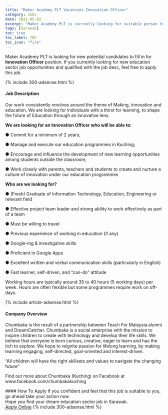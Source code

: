 ```yaml
---
title: "Maker Academy PLT Vacancies Innovation Officer" 
category: Jobs 
date: 2021-05-02 
excerpt: "Maker Academy PLT is currently looking for suitable person to fill in the Innovation Officer which positioned at Sarawak" 
tags: [Sarawak] 
toc: true 
toc_label: TOC 
toc_icon: "fire" 
--- 
```


<p>Maker Academy PLT is looking for new potential candidates to fill in for <b>Innovation Officer</b> position. If you currently looking for new education sector job opportunities and qualified with the job desc, feel free to apply this job.
</p>{% include 300-adsense.html %} 
<div><div><h4>Job Description</h4></div><div><div><span><div><p>Our work consistently revolves around the theme of Making, innovation and education. We are looking for individuals with a thirst for learning, to shape the future of Education through an innovative lens.</p><p><strong>We are looking for an Innovation Officer who will be able to:</strong></p><p>&#9679; Commit for a minimum of 2 years;</p><p>&#9679; Manage and execute our education programmes in Kuching;</p><p>&#9679; Encourage and influence the development of new learning opportunities among students outside the classroom;</p><p>&#9679; Work closely with parents, teachers and students to create and nurture a culture of innovation under our education programmes</p><p><strong>Who are we looking for?</strong></p><p>&#9679; (Fresh) Graduate of Information Technology, Education, Engineering or relevant field</p><p>&#9679; Effective project team leader and strong ability to work effectively as part of a team</p><p>&#9679; Must be willing to travel</p><p>&#9679; Previous experience of working in education (if any)</p><p>&#9679; Google-ing &amp; investigative skills</p><p>&#9679; Proficient in Google Apps</p><p>&#9679; Excellent written and verbal communication skills (particularly in English)</p><p>&#9679; Fast learner, self-driven, and &#8220;can-do&#8221; attitude</p><p>Working hours are typically around 35 to 40 hours (5 working days) per week. Hours are often flexible but some programmes require work on off-days.</p></div></span></div></div></div> 
{% include article-adsense.html %} 
<div><div><h4>Company Overview</h4></div><div><div><span><div><p>Chumbaka is the result of a partnership between Teach For Malaysia alumni and DreamCatcher. Chumbaka is a social enterprise with the mission to inspire children to create with technology and develop their life skills. We believe that everyone is born curious, creative, eager to learn and has the itch to explore. We hope to reignite passion for lifelong learning, by making learning engaging, self-directed, goal-oriented and interest-driven.</p><p>&#8220;All children will have the right skillsets and values to navigate the changing future&#8221;</p><p>Find out more about Chumbaka (Kuching) on Facebook at www.facebook.com/chumbakakuching</p></div></span></div></div></div> 
#### How To Apply 
If you confident and feel that this job is suitable to you, go ahead take your action now. <br/> 
Hope you find your dream education sector job in Sarawak. <br/> 
<a href="https://www.jobstreet.com.my/en/job/innovation-officer-4554331?jobId=jobstreet-my-job-4554331" class="btn btn--info" target="_blank" rel="nofollow noopenner">Apply Online</a> 
{% include 300-adsense.html %} 